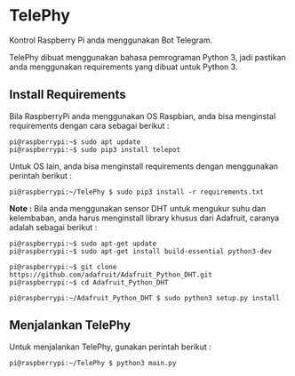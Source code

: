 # TelePhy
Kontrol Raspberry Pi anda menggunakan Bot Telegram.

TelePhy dibuat menggunakan bahasa pemrograman Python 3, jadi pastikan anda menggunakan requirements yang dibuat untuk Python 3.

## Install Requirements
Bila RaspberryPi anda menggunakan OS Raspbian, anda bisa menginstal requirements dengan cara sebagai berikut :

```
pi@raspberrypi:~$ sudo apt update
pi@raspberrypi:~$ sudo pip3 install telepot
```

Untuk OS lain, anda bisa menginstall requirements dengan menggunakan perintah berikut :

```
pi@raspberrypi:~/TelePhy $ sudo pip3 install -r requirements.txt 
```

**Note :** Bila anda menggunakan sensor DHT untuk mengukur suhu dan kelembaban, anda harus menginstall library khusus dari Adafruit, caranya adalah sebagai berikut :

```
pi@raspberrypi:~$ sudo apt-get update
pi@raspberrypi:~$ sudo apt-get install build-essential python3-dev

pi@raspberrypi:~$ git clone https://github.com/adafruit/Adafruit_Python_DHT.git
pi@raspberrypi:~$ cd Adafruit_Python_DHT

pi@raspberrypi:~/Adafruit_Python_DHT $ sudo python3 setup.py install
```

## Menjalankan TelePhy
Untuk menjalankan TelePhy, gunakan perintah berikut :

```
pi@raspberrypi:~/TelePhy $ python3 main.py
```
